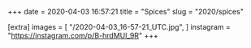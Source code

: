 +++
date = 2020-04-03 16:57:21
title = "Spices"
slug = "2020/spices"

[extra]
images = [
    "/2020-04-03_16-57-21_UTC.jpg",
]
instagram = "https://instagram.com/p/B-hrdMUl_9R"
+++

